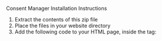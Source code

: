 Consent Manager Installation Instructions

1. Extract the contents of this zip file
2. Place the files in your website directory
3. Add the following code to your HTML page, inside the <head> tag:

<link rel="stylesheet" id="silktide-consent-manager-css" href="path-to-css/silktide-consent-manager.css">
<script src="path-to-js/silktide-consent-manager.js"></script>
<script>
silktideCookieBannerManager.updateCookieBannerConfig({
  background: {
    showBackground: true
  },
  cookieIcon: {
    position: "bottomLeft"
  },
  cookieTypes: [
    {
      id: "n_dv_ndiga",
      name: "Nödvändiga",
      description: "<p>Nödvändiga cookies låter dig använda webbplatsen genom att aktivera grundläggande funktioner, såsom sidnavigering och åtkomst till säkra områden på webbplatsen. Webbplatsen fungerar inte korrekt utan dessa cookies.</p>",
      required: true,
      onAccept: function() {
        console.log('Add logic for the required Nödvändiga here');
      }
    },
    {
      id: "inst_llningar",
      name: "Inställningar",
      description: "<p class=\"p1\" style=\"margin-bottom: 0px; font-variant-numeric: normal; font-variant-east-asian: normal; font-variant-alternates: normal; font-size-adjust: none; font-kerning: auto; font-optical-sizing: auto; font-feature-settings: normal; font-variation-settings: normal; font-variant-position: normal; font-variant-emoji: normal; font-stretch: normal; line-height: normal;\">Cookies för inställningar låter en webbplats komma ihåg information som ändrar hur webbplatsen fungerar eller visas. Detta kan t.ex. vara föredraget språk eller regionen du befinner dig i.</p>",
      required: false,
      onAccept: function() {
        gtag('consent', 'update', {
          functionality_storage: 'granted',
        });
        dataLayer.push({
          'event': 'consent_accepted_inst_llningar',
        });
      },
      onReject: function() {
        gtag('consent', 'update', {
          functionality_storage: 'denied',
        });
      }
    },
    {
      id: "marknadsf_ring",
      name: "Marknadsföring",
      description: "<p>\n\n\n\n\n\n\n\n</p><blockquote style=\"margin: 0px 0px 0px 15px; font-variant-numeric: normal; font-variant-east-asian: normal; font-variant-alternates: normal; font-size-adjust: none; font-kerning: auto; font-optical-sizing: auto; font-feature-settings: normal; font-variation-settings: normal; font-variant-position: normal; font-variant-emoji: normal; font-stretch: normal; line-height: normal;\">Vi använder cookies för statistik och för att kunna visa relevant innehåll och annonser längre fram.</blockquote>",
      required: false,
      onAccept: function() {
        gtag('consent', 'update', {
          ad_storage: 'granted',
          ad_user_data: 'granted',
          ad_personalization: 'granted',
        });
        dataLayer.push({
          'event': 'consent_accepted_marknadsf_ring',
        });
      },
      onReject: function() {
        gtag('consent', 'update', {
          ad_storage: 'denied',
          ad_user_data: 'denied',
          ad_personalization: 'denied',
        });
      }
    }
  ],
  text: {
    banner: {
      description: "<p class=\"p1\" style=\"margin-bottom: 0px; font-variant-numeric: normal; font-variant-east-asian: normal; font-variant-alternates: normal; font-size-adjust: none; font-kerning: auto; font-optical-sizing: auto; font-feature-settings: normal; font-variation-settings: normal; font-variant-position: normal; font-variant-emoji: normal; font-stretch: normal; line-height: normal;\">För att ge dig den bästa upplevelsen använder vi cookies som hjälper oss förbättra sidan och visa innehåll som är relevant för dig. Du kan alltid justera dina inställningar senare.</p>",
      acceptAllButtonText: "Acceptera alla",
      acceptAllButtonAccessibleLabel: "Accept all cookies",
      rejectNonEssentialButtonText: "Avvisa alla",
      rejectNonEssentialButtonAccessibleLabel: "Reject non-essential",
      preferencesButtonText: "Preferenser",
      preferencesButtonAccessibleLabel: "Toggle preferences"
    },
    preferences: {
      title: "Skräddarsy dina cookie preferenser",
      description: "<p class=\"p1\" style=\"margin-bottom: 0px; font-variant-numeric: normal; font-variant-east-asian: normal; font-variant-alternates: normal; font-size-adjust: none; font-kerning: auto; font-optical-sizing: auto; font-feature-settings: normal; font-variation-settings: normal; font-variant-position: normal; font-variant-emoji: normal; font-stretch: normal; line-height: normal;\">Vi värnar om din integritet. Du bestämmer själv vilka cookies du vill tillåta, och dina inställningar gäller på hela vår webbplats.</p>",
      creditLinkText: "Get this banner for free",
      creditLinkAccessibleLabel: "Get this banner for free"
    }
  }
});
</script>
